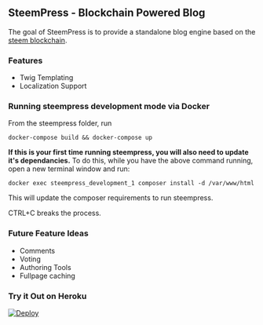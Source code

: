 ## SteemPress - Blockchain Powered Blog

The goal of SteemPress is to provide a standalone blog engine based on the [steem blockchain](https://github.com/steemit/steem).

### Features

- Twig Templating
- Localization Support

### Running steempress development mode via Docker

From the steempress folder, run

```
docker-compose build && docker-compose up
```

**If this is your first time running steempress, you will also need to update it's dependancies.** To do this, while you have the above command running, open a new terminal window and run:

```
docker exec steempress_development_1 composer install -d /var/www/html
```

This will update the composer requirements to run steempress.

CTRL+C breaks the process.

### Future Feature Ideas

- Comments
- Voting
- Authoring Tools
- Fullpage caching

### Try it Out on Heroku

[![Deploy](https://www.herokucdn.com/deploy/button.svg)](https://heroku.com/deploy)
